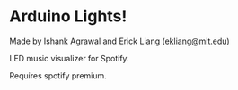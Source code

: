 # Arduino Lights!

Made by Ishank Agrawal and Erick Liang (ekliang@mit.edu)

LED music visualizer for Spotify.

Requires spotify premium.